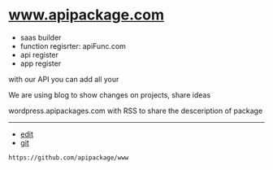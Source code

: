 # www.apipackage.com

+ saas builder
+ function regisrter: apiFunc.com
+ api register
+ app register

with our API you can add all your 

We are using blog to show changes on projects, share ideas

wordpress.apipackages.com with RSS to share the desceription of package





---
+ [edit](https://github.com/apipackage/www/edit/main/README.md)
+ [git](https://github.com/apipackage/www)
```
https://github.com/apipackage/www
```
